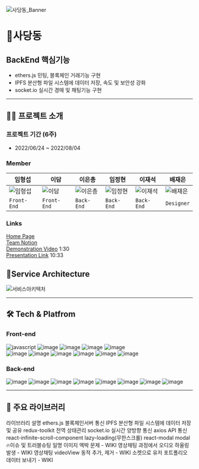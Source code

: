 ![사당동_Banner](https://user-images.githubusercontent.com/81402579/182826360-751f581c-6e59-41ad-988f-5bccd454dd60.png)

# 🧸사당동

## BackEnd 핵심기능

* ethers.js 민팅, 블록체인 거래기능 구현
* IPFS 분산형 파일 시스템에 데이터 저장, 속도 및 보안성 강화
* socket.io 실시간 경매 및 채팅기능 구현
***
## 👨‍💻 프로젝트 소개

### 프로젝트 기간 (6주)
* 2022/06/24 ~ 2022/08/04
### Member

| 임형섭 | 이담 | 이은총 | 임정현 | 이재석 | 배재은|
|---|---|---|---|---|---|
| ![임형섭](https://user-images.githubusercontent.com/81402579/182827822-4087f05a-6840-4ab1-8abe-166ca9148f3f.png) | ![이담](https://user-images.githubusercontent.com/81402579/182827862-ae788d4f-e9f8-464d-86a7-bc6e1e0d1d9c.png) | ![이은총](https://user-images.githubusercontent.com/81402579/182827904-46ba2c33-1d81-4955-9f21-b3b1cd3fed24.png) | ![임정현](https://user-images.githubusercontent.com/81402579/182827939-3c44ae0a-b3af-4ed7-923a-becf213b569e.png) | ![이재석](https://user-images.githubusercontent.com/81402579/182827971-43c80f72-1a8d-4590-b88c-23331c8af83e.png) | ![배재은](https://user-images.githubusercontent.com/81402579/182828106-845f70a2-14d9-47dc-853c-3cf813a6d056.png) |
| `Front-End` | `Front-End` | `Back-End` | `Back-End` | `Back-End` | `Designer` |
   
   
### Links
[Home Page](https://sadangdong.com/)   
[Team Notion](https://www.notion.so/2-cef47c67331c4b0d9445d55302fc51de)   
[Demonstration Video]() 1:30   
[Presentation Link]() 10:33   
   
   
## 💎Service Architecture
![서비스아키텍처](https://user-images.githubusercontent.com/81402579/182828697-68b05924-6d99-4650-8aed-ba249d7eda59.png)
***

## 🛠 Tech & Platfrom
### Front-end
![javascript](https://user-images.githubusercontent.com/98381653/182859549-a6697245-6869-49ae-8914-9a8393e47f87.svg)
![image](https://user-images.githubusercontent.com/81402579/182836136-bb891a91-576d-40c9-b491-00e5ff0eae81.png)
![image](https://user-images.githubusercontent.com/81402579/182836143-d88bf3a1-6780-47c9-b84f-22294b7ac5bd.png)
![image](https://user-images.githubusercontent.com/81402579/182836159-bef2c15a-63f7-4032-a748-2845d3f87836.png)
![image](https://user-images.githubusercontent.com/81402579/182836182-41da71f3-c6f0-4fb9-b768-7202800561d1.png)   
![image](https://user-images.githubusercontent.com/81402579/182836219-2600349f-a754-47bb-b909-714d0272d136.png)
![image](https://user-images.githubusercontent.com/81402579/182836243-52e7506f-6192-4fc0-9f49-8d82aec47fc8.png)
![image](https://user-images.githubusercontent.com/81402579/182836259-97ce231e-c399-4123-b129-6a52353f7ec9.png)
![image](https://user-images.githubusercontent.com/81402579/182836269-008c7155-fa7c-4b29-a619-d3a946314ce9.png)
![image](https://user-images.githubusercontent.com/81402579/182836277-106be626-0627-4afc-9f29-ad07e7734b37.png)
![image](https://user-images.githubusercontent.com/81402579/182836289-d8cf3a39-e6ff-41b3-8669-1b8d118592ba.png)


    
     

### Back-end
![image](https://user-images.githubusercontent.com/81402579/182857987-ac85c025-4d28-4aef-963b-9a883b837958.png)
![image](https://user-images.githubusercontent.com/81402579/182858010-ba39b23a-392b-4a24-b11a-7693e17369cc.png)
![image](https://user-images.githubusercontent.com/81402579/182858027-270c8720-14e9-4496-84af-25988af7bb25.png)
![image](https://user-images.githubusercontent.com/81402579/182858045-5a3edd13-cb90-415b-ae23-dda20149f2d6.png)
![image](https://user-images.githubusercontent.com/81402579/182858056-357649b1-2707-4444-8c06-e90bed8a727e.png)
![image](https://user-images.githubusercontent.com/81402579/182858068-832006cd-3702-4443-b57d-ce6d1d2a9531.png)
![image](https://user-images.githubusercontent.com/81402579/182858078-85370378-6a9d-47a9-a09d-bbed49ec9acb.png)
![image](https://user-images.githubusercontent.com/81402579/182858416-160ea5a4-4b12-4714-a148-b2527fcaf767.png)


    
***
## 📘 주요 라이브러리
라이브러리	설명
ethers.js	블록체인서버 통신
IPFS	분산형 파일 시스템에 데이터 저장 및 공유
redux-toolkit	전역 상태관리
socket.io	실시간 양방향 통신
axios	API 통신
react-infinite-scroll-component	lazy-loading(무한스크롤)
react-modal	modal
🔥이슈 및 트러블슈팅
일명 이미지 엑박 문제 - WIKI
영상채팅 과정에서 오디오 하울링 발생 - WIKI
영상채팅 videoView 동적 추가, 제거 - WIKI
소켓으로 유저 포트폴리오 데이터 보내기 - WIKI
